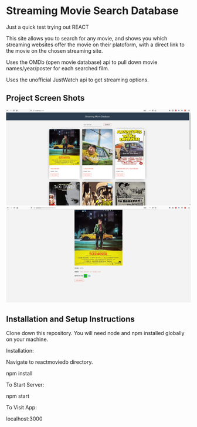 <h1>Streaming Movie Search Database</h1>

Just a quick test trying out REACT

This site allows you to search for any movie, and shows you which streaming
websites offer the movie on their platoform, with a direct link to the movie
on the chosen streaming site.


Uses the OMDb (open movie database) api to pull down movie names/year/poster 
for each searched film.

Uses the unofficial JustWatch api to get streaming options.

<h2>Project Screen Shots</h2>

<img src="./images/screenshot1.png" alt="Search Page">

<img src="./images/screenshot2.png" alt="Movie Page">

<h2>Installation and Setup Instructions</h2>

Clone down this repository. You will need node and npm installed globally on your machine.

Installation:

Navigate to reactmoviedb directory.

npm install

To Start Server:

npm start

To Visit App:

localhost:3000

